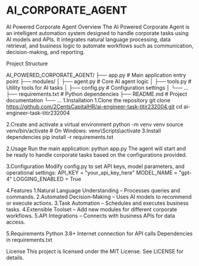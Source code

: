 # AI_CORPORATE_AGENT
AI Powered Corporate Agent
Overview
The AI Powered Corporate Agent is an intelligent automation system designed to handle corporate tasks using AI models and APIs. It integrates natural language processing, data retrieval, and business logic to automate workflows such as communication, decision-making, and reporting.

Project Structure

AI_POWERED_CORPORATE_AGENT/
├── app.py                 # Main application entry point
├── modules/
│   ├── agent.py           # Core AI agent logic
│   ├── tools.py           # Utility tools for AI tasks
│   ├── config.py          # Configuration settings
│   └── ...
├── requirements.txt       # Python dependencies
├── README.md              # Project documentation
└── ...
1.Installation
  1.Clone the repository
  git clone https://github.com/2CentsCapitalHR/ai-engineer-task-titir232004.git
  cd ai-engineer-task-titir232004

  2.Create and activate a virtual environment
  python -m venv venv
  source venv/bin/activate   # On Windows: venv\Scripts\activate
  3.Install dependencies
  pip install -r requirements.txt

2.Usage
Run the main application:
python app.py
The agent will start and be ready to handle corporate tasks based on the configurations provided.

3.Configuration
Modify config.py to set API keys, model parameters, and operational settings:
API_KEY = "your_api_key_here"
MODEL_NAME = "gpt-4"
LOGGING_ENABLED = True

4.Features
  1.Natural Language Understanding – Processes queries and commands.
  2.Automated Decision-Making – Uses AI models to recommend or execute actions.
  3.Task Automation – Schedules and executes business tasks.
  4.Extensible Toolset – Add new modules for different corporate workflows.
  5.API Integrations – Connects with business APIs for data access.

5.Requirements
Python 3.8+
Internet connection for API calls
Dependencies in requirements.txt

License
This project is licensed under the MIT License. See LICENSE for details.
